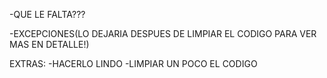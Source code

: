 -QUE LE FALTA???

-EXCEPCIONES(LO DEJARIA DESPUES DE LIMPIAR EL CODIGO PARA VER MAS EN DETALLE!)

EXTRAS:
-HACERLO LINDO
-LIMPIAR UN POCO EL CODIGO

